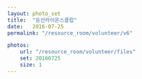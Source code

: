 ```yaml
---
layout: photo_set
title:  "둔산라이온스클럽"
date:   2016-07-25
permalink: "/resource_room/volunteer/v6"

photos:
    url: "/resource_room/volunteer/files"
    set: 20160725
    size: 1
---
```

